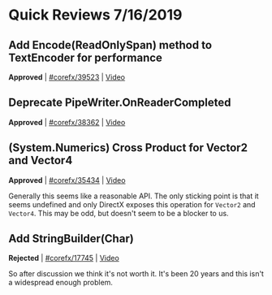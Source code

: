 # Quick Reviews 7/16/2019

## Add Encode(ReadOnlySpan<char>) method to TextEncoder for performance

**Approved** | [#corefx/39523](https://github.com/dotnet/corefx/issues/39523) | [Video](https://www.youtube.com/watch?v=JdaQ2RP2tqM&t=0h-33m-56s)

## Deprecate PipeWriter.OnReaderCompleted

**Approved** | [#corefx/38362](https://github.com/dotnet/corefx/issues/38362) | [Video](https://www.youtube.com/watch?v=JdaQ2RP2tqM&t=0h10m49s)

## (System.Numerics) Cross Product for Vector2 and Vector4

**Approved** | [#corefx/35434](https://github.com/dotnet/corefx/issues/35434#issuecomment-511933825) | [Video](https://www.youtube.com/watch?v=JdaQ2RP2tqM&t=0h32m15s)

Generally this seems like a reasonable API. The only sticking point is that it seems undefined and only DirectX exposes this operation for `Vector2` and `Vector4`. This may be odd, but doesn't seem to be a blocker to us.
## Add StringBuilder(Char)

**Rejected** | [#corefx/17745](https://github.com/dotnet/corefx/issues/17745#issuecomment-511942559) | [Video](https://www.youtube.com/watch?v=JdaQ2RP2tqM&t=1h28m39s)

So after discussion we think it's not worth it. It's been 20 years and this isn't a widespread enough problem.
